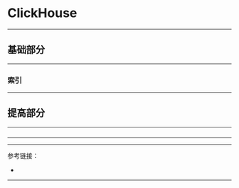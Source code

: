 # ClickHouse

---

## 基础部分

---

### 索引

---

## 提高部分

---

###

---



---

参考链接：

- []()

---





